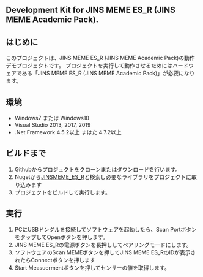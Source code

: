 ## Development Kit for JINS MEME ES_R (JINS MEME Academic Pack).

## はじめに
このプロジェクトは、JINS MEME ES_R (JINS MEME Academic Pack)の動作デモプロジェクトです。
プロジェクトを実行して動作させるためにはハードウェアである「JINS MEME ES_R (JINS MEME Academic Pack)」が必要になります。

## 環境
* Windows7 または Windows10
* Visual Studio 2013, 2017, 2019
* .Net Framework 4.5.2以上 まはた 4.7.2以上

## ビルドまで
1. Githubからプロジェクトをクローンまたはダウンロードを行います。
2. Nugetから[JINSMEME_ES_R](https://www.nuget.org/packages/JINSMEME_ES_R/)と検索し必要なライブラリをプロジェクトに取り込みます
3. プロジェクトをビルドして実行します。

## 実行
1. PCにUSBドングルを接続してソフトウェアを起動したら、Scan PortボタンをタップしてOpenボタンを押します。
2. JINS MEME ES_Rの電源ボタンを長押ししてペアリングモードにします。
3. ソフトウェアのScan MEMEボタンを押してJINS MEME ES_RのIDが表示されたらConnectボタンを押します
4. Start Measuermentボタンを押してセンサーの値を取得します。

